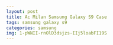 ```yaml
---
layout: post
title: Ac Milan Samsung Galaxy S9 Case
tags: samsung galaxy s9
categories: samsung
img: 1-pWNII-rnOlD3dsjzs-IIj5loabFI19S
---
```

